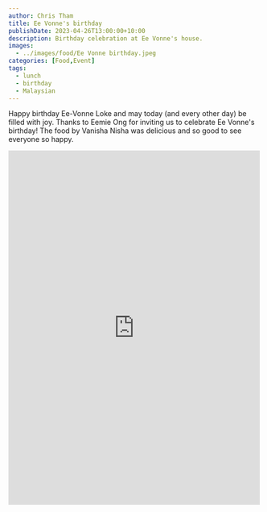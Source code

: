 ```yaml
---
author: Chris Tham
title: Ee Vonne's birthday
publishDate: 2023-04-26T13:00:00+10:00
description: Birthday celebration at Ee Vonne's house.
images:
  - ../images/food/Ee Vonne birthday.jpeg
categories: [Food,Event]
tags:
  - lunch
  - birthday
  - Malaysian
---
```

Happy birthday Ee-Vonne Loke and may today (and every other day) be filled with joy. Thanks to Eemie Ong for inviting us to celebrate Ee Vonne's birthday! The food by Vanisha Nisha was delicious and so good to see everyone so happy.

<iframe src="https://www.facebook.com/plugins/post.php?href=https%3A%2F%2Fwww.facebook.com%2Fchris1.tham%2Fposts%2Fpfbid0Zo9VExd8wzo1Dy9Dk4eQgE4CvcEVv51wr8CGwHvjNSYq1Cc6at8LWgZs5rMhr9bgl&show_text=true&width=500" width="500" height="703" style="border:none;overflow:hidden" scrolling="no" frameborder="0" allowfullscreen="true" allow="autoplay; clipboard-write; encrypted-media; picture-in-picture; web-share"></iframe>
